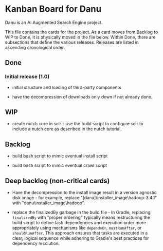 # Kanban Board for Danu

Danu is an AI Augmented Search Engine project.

This file contains the cards for the project. As a card moves
from Backlog to WIP to Done, it is physically moved in the file below.
Within Done, there are subsections that define the various releases.
Releases are listed in ascending cronological order.

## Done

### Initial release (1.0)

* initial structure and loading of third-party components

* have the decompression of downloads only down if not already done.

## WIP

* create nutch core in solr -
  use the build script to configure solr to include a nutch core
  as described in the nutch tutorial.


## Backlog

* build bash script to mimic eventual install script

* build bash script to mimic eventual crawl script






## Deep backlog (non-critical cards)

* Have the decompression to the install image result in a version agnostic disk image -
  for example, replace "[danu]\installer_image\hadoop-3.4.1\" with
  "danu\installer_image\hadoop\".
  
* replace the finalizedBy garbage in the build file - 
  In Gradle, replacing `finalizedBy` with "proper ordering" typically means 
  restructuring the build script to define task dependencies and execution 
  order more appropriately using mechanisms like `dependsOn`, `mustRunAfter`, 
  or `shouldRunAfter`. This approach ensures that tasks are executed in a 
  clear, logical sequence while adhering to Gradle's best practices for 
  dependency resolution.